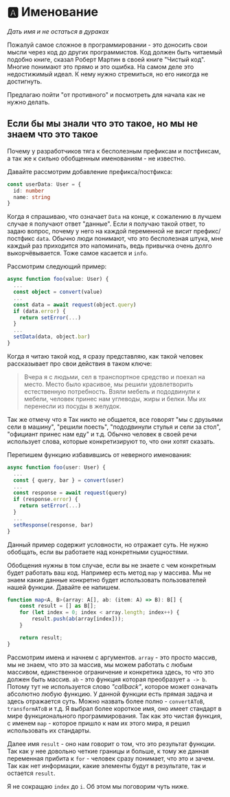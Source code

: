 # 🅰 Именование

_Дать имя и не остаться в дураках_

Пожалуй самое сложное в программировании - это доносить свои мысли через код до других программистов. Код должен быть читаемый подобно книге, сказал Роберт Мартин в своей книге "Чистый код". Многие понимают это прямо и это ошибка. На самом деле это недостижимый идеал. К нему нужно стремиться, но его никогда не достигнуть.

Предлагаю пойти "от противного" и посмотреть для начала как не нужно делать.

## Если бы мы знали что это такое, но мы не знаем что это такое

Почему у разработчиков тяга к бесполезным префиксам и постфиксам, а так же к сильно обобщенным именованиям - не известно.

Давайте рассмотрим добавление префикса/постфикса:

```ts
const userData: User = {
  id: number
  name: string
}
```

Когда я спрашиваю, что означает `Data` на конце, к сожалению в лучшем случае я получают ответ "данные". Если я получаю такой ответ, то задаю вопрос, почему у него на каждой переменной не висит префикс/постфикс `data`. Обычно люди понимают, что это бесполезная штука, мне каждый раз приходится это напоминать, ведь привычка очень долго выкорчёвывается. Тоже самое касается и `info`.

Рассмотрим следующий пример:

```ts
async function foo(value: User) {
  ...
  const object = convert(value)
  ...
  const data = await request(object.query)
  if (data.error) {
    return setError(...)
  }
  ...
  setData(data, object.bar)
}
```

Когда я читаю такой код, я сразу представляю, как такой человек рассказывает про свои действия в таком ключе:

> Вчера я с людьми, сел в транспортное средство и поехал на место. Место было красивое, мы решили удовлетворить естественную потребность. Взяли мебель и пододвинули к мебели, человек принес нам углеводы, жиры и белки. Мы их перенесли из посуды в желудок.

Так же отмечу что я ​Так никто не общается, все говорят "мы с друзьями сели в машину", "решили поесть", "пододвинули стулья и сели за стол", "официант принес нам еду" и т.д. Обычно человек в своей речи использует слова, которые конкретизируют то, что они хотят сказать.

Перепишем функцию избавившись от неверного именования:

```ts
async function foo(user: User) {
  ...
  const { query, bar } = convert(user)
  ...
  const response = await request(query)
  if (response.error) {
    return setError(...)
  }
  ...
  setResponse(response, bar)
}
```

Данный пример содержит условности, но отражает суть. Не нужно обобщать, если вы работаете над конкретными сущностями.

Обобщения нужны в том случае, если вы не знаете с чем конкретным будет работать ваш код. Например есть метод `map` у массива. Мы не знаем какие данные конкретно будет использовать пользователей нашей функции. Давайте ее напишем.

```ts
function map<A, B>(array: A[], ab: (item: A) => B): B[] {
    const result = [] as B[];
    for (let index = 0; index < array.length; index++) {
        result.push(ab(array[index]));
    }

    return result;
}
```

Рассмотрим имена и начнем с аргументов. `array` - это просто массив, мы не знаем, что это за массив, мы можем работать с любым массивом, единственное ограничение и конкретика здесь, то что это должен быть массив. `ab` - это функция которая преобразует `a -> b`. Потому тут не используется слово _"callback"_, которое может означать абсолютно любую функцию. У данной функции есть прямая задача и здесь отражается суть. Можно назвать более полно - `convertAToB`, `transformAToB` и т.д. Я выбрал более короткое имя, оно имеет стандарт в мире функционального программирования. Так как это чистая функция, с именем `map` - которое пришло к нам их этого мира, я решил использовать их стандарты.

Далее имя `result` - оно нам говорит о том, что это результат функции. Так как у нее довольно четкие границы и больше, к тому же данная переменная прибита к `for` - человек сразу понимает, что это и зачем. Так как нет информации, какие элементы будут в результате, так и остается `result`.

Я не сокращаю `index` до `i`. Об этом мы поговорим чуть ниже.

